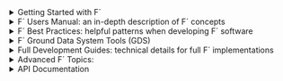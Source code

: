 <details>
  <summary>Getting Started with F´</summary>
    <ul>
      <li><a href="/fprime/">What is F´: a brief introduction</a></li>
      <li><a href="/fprime/INSTALL.html">Installing F´</a></li>
      <li><a href="/fprime/UsersGuide/user/autocomplete.html">Installing F´ Console Autocomplete</a></li>
      <li><a href="/fprime/Tutorials/README.html">Tutorials: A Hands On Guide to F´</a></li>
    </ul>
</details>
<details>
  <summary>F´ Users Manual: an in-depth description of F´ concepts</summary>
    <ul>
      <li><a href="/fprime/UsersGuide/user/full-intro.html">A More Complete Introduction to F´</a></li>
      <li><a href="/fprime/UsersGuide/user/proj-dep.html">Projects and Deployments</a></li>
      <li><a href="/fprime/UsersGuide/user/port-comp-top.html">Core Constructs: Ports, Components, and Topologies</a></li>
      <li><a href="/fprime/UsersGuide/user/enum-arr-ser.html">Data Types and Data Structures: Primitive Types, Enums, Arrays, and Serializables</a></li>
      <li><a href="/fprime/UsersGuide/user/cmd-evt-chn-prm.html">Data Constructs: Commands, Events, Channels, and Parameters</a></li>
      <li><a href="/fprime/UsersGuide/user/unit-testing.html">Unit Testing F´ Components</a></li>
    </ul>
</details>
<details>
  <summary>F´ Best Practices: helpful patterns when developing F´ software</summary>
    <ul>
      <li><a href="/fprime/UsersGuide/best/development-practice.html">F´ Development Process</a></li>
      <li><a href="/fprime/UsersGuide/best/app-man-drv.html">Application, Manager, Driver Pattern</a></li>
      <li><a href="/fprime/UsersGuide/best/ground-interface.html">Ground Interface</a></li>
      <li><a href="/fprime/UsersGuide/best/rate-group.html">Rate Groups and Timeliness</a></li>
      <li><a href="/fprime/UsersGuide/best/dynamic-memory.html">Dynamic Memory and Buffer Management</a></li>
      <li><a href="/fprime/UsersGuide/best/hub-pattern.html">A Quick Look at the Hub Pattern</a></li>
      <li><a href="/fprime/UsersGuide/best/documentation.html">Documenting F´ Projects</a></li>
      <li><a href="/fprime/UsersGuide/dev/code-style.html">Code and Style Guidelines</a></li>
    </ul>
</details>
<details>
  <summary>F´ Ground Data System Tools (GDS)</summary>
    <ul>
      <li><a href="/fprime/UsersGuide/gds/gds-introduction.html">A Brief Guide to the F´ Ground Data System</a></li>
      <li><a href="/fprime/UsersGuide/gds/gds-cli.html">The Discerning User’s Guide to the F´ GDS CLI</a></li>
      <li><a href="/fprime/UsersGuide/gds/gds-custom-dashboards.html">The GDS Dashboard</a></li>
      <li><a href="/fprime/UsersGuide/gds/seqgen.html">Sequencing in F´</a></li>
    </ul>
</details>
<details>
  <summary>Full Development Guides: technical details for full F´ implementations</summary>
    <ul>
      <li><a href="/fprime/UsersGuide/dev/configuring-fprime.html">Configuring F´</a></li>
      <li><a href="/fprime/UsersGuide/user/fpp-user-guide.html">F´ Modeling with FPP</a></li>
      <li><a href="/fprime/UsersGuide/dev/source-tree.html">A Tour of the Source Tree</a></li>
      <li><a href="/fprime/UsersGuide/dev/xml-specification.html">F´ XML Specifications</a></li>
      <li><a href="/fprime/UsersGuide/dev/implementation.html">F´ Implementation Classes</a></li>
      <li><a href="/fprime/UsersGuide/dev/building-topology.html">Constructing the F´ Topology</a></li>
      <li><a href="/fprime/UsersGuide/dev/assert.html">Asserts in F´</a></li>
      <li><a href="/fprime/UsersGuide/dev/gds-dashboard-reference.html">GDS Dashboard Reference</a></li>
      <li><a href="/fprime/UsersGuide/dev/testAPI/user_guide.html">Integration Test API</a></li>
      <li><a href="/fprime/UsersGuide/user/v3-migration-guide.html">v3 Migration Guide</a></li>
    </ul>
</details>
<details>
  <summary>Advanced F´ Topics:</summary>
    <ul>
      <li><a href="/fprime/UsersGuide/dev/py-dev.html">F´ Python Guidelines</a></li>
      <li><a href="/fprime/UsersGuide/dev/porting-guide.html">Porting F´ To a New Platform</a></li>
      <li><a href="/fprime/UsersGuide/dev/baremetal-multicore.html">F´ On Baremetal and Multi-Core Systems</a></li>
      <li><a href="/fprime/UsersGuide/dev/configure-ide.html">Configuring an IDE for Use With F´</a></li>
      <li><a href="/fprime/UsersGuide/dev/os-docs.html">OS Layer Description</a></li>
    </ul>
</details>
<details>
  <summary>API Documentation</summary>
    <ul>
      <li><a href="/fprime/UsersGuide/dev/gds-cli-dev.html">GDS CLI Design</a></li>
      <li><a href="./api/c++/html/index.html">C++ Documentation</a></li>
      <li><a href="./api/cmake/API.html">CMake User API</a></li>
    </ul>
</details>